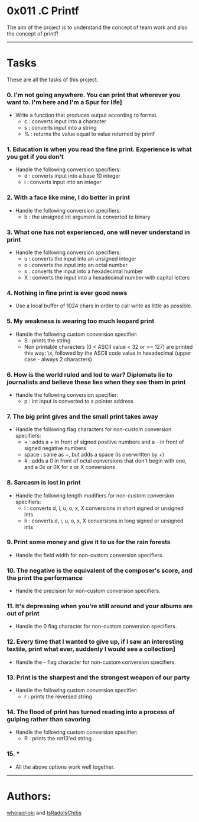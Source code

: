 # 0x011 .C Printf
The aim of the project is to understand the concept of team work and also the concept of printf!

---
# Tasks

These are all the tasks of this project.

### 0. I'm not going anywhere. You can print that wherever you want to. I'm here and I'm a Spur for life]
* Write a function that produces output according to format.
  - c : converts input into a character
  - s : converts input into a string
  - % : returns the value equal to value returned by printf

### 1. Education is when you read the fine print. Experience is what you get if you don't
* Handle the following conversion specifiers:
  - d : converts input into a base 10 integer
  - i : converts input into an integer

### 2. With a face like mine, I do better in print
* Handle the following conversion specifiers:
  - b : the unsigned int argument is converted to binary

### 3. What one has not experienced, one will never understand in print
* Handle the following conversion specifiers:
  - u : converts the input into an unsigned integer
  - o : converts the input into an octal number
  - x : converts the input into a hexadecimal number
  - X : converts the input into a hexadecimal number with capital letters

### 4. Nothing in fine print is ever good news
* Use a local buffer of 1024 chars in order to call write as little as possible.

### 5. My weakness is wearing too much leopard print
* Handle the following custom conversion specifier:
  - S : prints the string
  - Non printable characters (0 < ASCII value < 32 or >= 127) are printed this way: \x, followed by the ASCII code value in hexadecimal (upper case - always 2 characters)

### 6. How is the world ruled and led to war? Diplomats lie to journalists and believe these lies when they see them in print
* Handle the following conversion specifier:
  - p : int input is converted to a pointer address

### 7. The big print gives and the small print takes away
* Handle the following flag characters for non-custom conversion specifiers:
  - \+ : adds a \+ in front of signed positive numbers and a \- in front of signed negative numbers
  - space : same as \+, but adds a space (is overwritten by \+)
  - \# : adds a 0 in front of octal conversions that don't begin with one, and a 0x or 0X for x or X conversions

### 8. Sarcasm is lost in print
* Handle the following length modifiers for non-custom conversion specifiers:
  - l : converts d, i, u, o, x, X conversions in short signed or unsigned ints
  - h : converts d, i, u, o, x, X conversions in long signed or unsigned ints

### 9. Print some money and give it to us for the rain forests
* Handle the field width for non-custom conversion specifiers.

### 10. The negative is the equivalent of the composer's score, and the print the performance
* Handle the precision for non-custom conversion specifiers.

### 11. It's depressing when you're still around and your albums are out of print
* Handle the 0 flag character for non-custom conversion specifiers.

### 12. Every time that I wanted to give up, if I saw an interesting textile, print what ever, suddenly I would see a collection]
* Handle the - flag character for non-custom conversion specifiers.

### 13. Print is the sharpest and the strongest weapon of our party
* Handle the following custom conversion specifier:
  - r : prints the reversed string

### 14. The flood of print has turned reading into a process of gulping rather than savoring
* Handle the following custom conversion specifier:
  - R : prints the rot13'ed string

### 15. * 
* All the above options work well together.

---
# Authors: 
[whoisorioki](https://github.com/whoisorioki) and [IsRadoIsChibs](https://github.com/IsRadoIsChibs)
